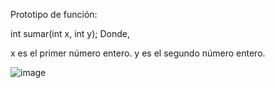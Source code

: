 Prototipo de función:

int sumar(int x, int y); Donde,

x es el primer número entero.
y es el segundo número entero.


![image](https://user-images.githubusercontent.com/98131594/160269281-6646c12e-94ba-401d-859c-00b10c0f18e4.png)
